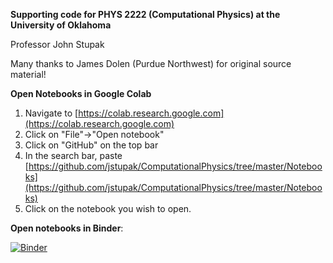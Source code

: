 **Supporting code for PHYS 2222 (Computational Physics) at the University of Oklahoma**

Professor John Stupak

Many thanks to James Dolen (Purdue Northwest) for original source material!

**Open Notebooks in Google Colab**
1.   Navigate to [https://colab.research.google.com](https://colab.research.google.com)
2.   Click on "File"->"Open notebook"
3.   Click on "GitHub" on the top bar
4.   In the search bar, paste [https://github.com/jstupak/ComputationalPhysics/tree/master/Notebooks](https://github.com/jstupak/ComputationalPhysics/tree/master/Notebooks)
5.   Click on the notebook you wish to open.

**Open notebooks in Binder**:

[![Binder](https://mybinder.org/badge_logo.svg)](https://mybinder.org/v2/gh/jstupak/ComputationalPhysics/master)
